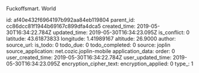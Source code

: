 Fuckoffsmart. World

id: af40e432f6964197b992aa84eb119804
parent_id: cc86dcc81f1944b69167c899dfa4dca5
created_time: 2019-05-30T16:34:22.784Z
updated_time: 2019-05-30T16:34:23.095Z
is_conflict: 0
latitude: 43.61873833
longitude: 1.41989167
altitude: 26.9000
author: 
source_url: 
is_todo: 0
todo_due: 0
todo_completed: 0
source: joplin
source_application: net.cozic.joplin-mobile
application_data: 
order: 0
user_created_time: 2019-05-30T16:34:22.784Z
user_updated_time: 2019-05-30T16:34:23.095Z
encryption_cipher_text: 
encryption_applied: 0
type_: 1